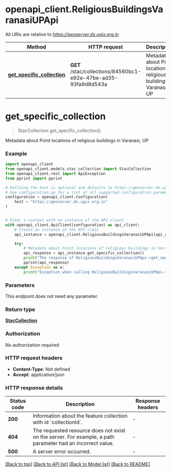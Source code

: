 # openapi_client.ReligiousBuildingsVaranasiUPApi

All URIs are relative to *https://geoserver.dx.ugix.org.in*

Method | HTTP request | Description
------------- | ------------- | -------------
[**get_specific_collection**](ReligiousBuildingsVaranasiUPApi.md#get_specific_collection) | **GET** /stac/collections/84560bc1-e92e-47be-ad35-93fa9d8d543a | Metadata about Point locations of religious buildings in Varanasi, UP


# **get_specific_collection**
> StacCollection get_specific_collection()

Metadata about Point locations of religious buildings in Varanasi, UP

### Example


```python
import openapi_client
from openapi_client.models.stac_collection import StacCollection
from openapi_client.rest import ApiException
from pprint import pprint

# Defining the host is optional and defaults to https://geoserver.dx.ugix.org.in
# See configuration.py for a list of all supported configuration parameters.
configuration = openapi_client.Configuration(
    host = "https://geoserver.dx.ugix.org.in"
)


# Enter a context with an instance of the API client
with openapi_client.ApiClient(configuration) as api_client:
    # Create an instance of the API class
    api_instance = openapi_client.ReligiousBuildingsVaranasiUPApi(api_client)

    try:
        # Metadata about Point locations of religious buildings in Varanasi, UP
        api_response = api_instance.get_specific_collection()
        print("The response of ReligiousBuildingsVaranasiUPApi->get_specific_collection:\n")
        pprint(api_response)
    except Exception as e:
        print("Exception when calling ReligiousBuildingsVaranasiUPApi->get_specific_collection: %s\n" % e)
```



### Parameters

This endpoint does not need any parameter.

### Return type

[**StacCollection**](StacCollection.md)

### Authorization

No authorization required

### HTTP request headers

 - **Content-Type**: Not defined
 - **Accept**: application/json

### HTTP response details

| Status code | Description | Response headers |
|-------------|-------------|------------------|
**200** | Information about the feature collection with id &#x60;collectionId&#x60;. |  -  |
**404** | The requested resource does not exist on the server. For example, a path parameter had an incorrect value. |  -  |
**500** | A server error occurred. |  -  |

[[Back to top]](#) [[Back to API list]](../README.md#documentation-for-api-endpoints) [[Back to Model list]](../README.md#documentation-for-models) [[Back to README]](../README.md)

